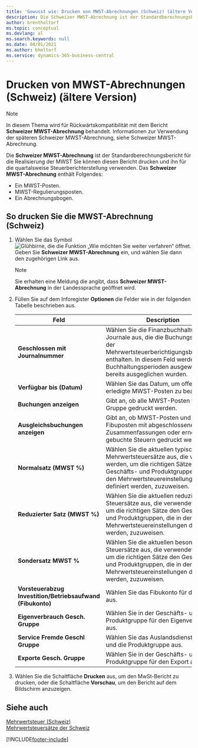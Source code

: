 ```yaml
---
title: 'Gewusst wie: Drucken von MWST-Abrechnungen (Schweiz) (ältere Version)'
description: Die Schweizer MWST-Abrechnung ist der Standardberechnungsbericht für die Realisierung der MWST Sie können diesen Bericht drucken und ihn für die quartalsweise Steuerberichterstellung verwenden.
author: brentholtorf
ms.topic: conceptual
ms.devlang: al
ms.search.keywords: null
ms.date: 04/01/2021
ms.author: bholtorf
ms.service: dynamics-365-business-central
---
```

# Drucken von MWST-Abrechnungen (Schweiz) (ältere Version)

> [!NOTE]  
>  In diesem Thema wird für Rückwärtskompatibilität mit dem Bericht **Schweizer MWST-Abrechnung** behandelt. Informationen zur Verwendung der späteren Schweizer MWST-Abrechnung, siehe Schweizer MWST-Abrechnung.  

Die **Schweizer MWST-Abrechnung** ist der Standardberechnungsbericht für die Realisierung der MWST Sie können diesen Bericht drucken und ihn für die quartalsweise Steuerberichterstellung verwenden. Das **Schweizer MWST-Abrechnung** enthält Folgendes:  

- Ein MWST-Posten.  
- MWST-Regulierungsposten.  
- Ein Abrechnungsbogen.  

## So drucken Sie die MWST-Abrechnung (Schweiz)  

1.  Wählen Sie das Symbol ![Glühbirne, die die Funktion „Wie möchten Sie weiter verfahren“ öffnet.](../../media/ui-search/search_small.png "Tell me-Funktion") Geben Sie **Schweizer MWST-Abrechnung** ein, und wählen Sie dann den zugehörigen Link aus.  

    > [!NOTE]  
    >  Sie erhalten eine Meldung die angibt, dass **Schweizer MWST-Abrechnung** in der Landessprache geöffnet wird.  

2.  Füllen Sie auf dem Inforegister **Optionen** die Felder wie in der folgenden Tabelle beschrieben aus.  

    |Feld|Description|  
    |---------------------------------|---------------------------------------|  
    |**Geschlossen mit Journalnummer**|Wählen Sie die Finanzbuchhaltungserf.-Journale aus, die die Buchungsquelle der Mehrwertsteuerberichtigungsbuchungen enthalten. In diesem Feld werden die Buchhaltungsperioden ausgewertet, die bereits ausgeglichen wurden.|  
    |**Verfügbar bis (Datum)**|Wählen Sie das Datum, um offene oder erledigte MWST-Posten zu bearbeiten.|  
    |**Buchungen anzeigen**|Gibt an, ob alle MWST-Posten für jede Gruppe gedruckt werden.|  
    |**Ausgleichsbuchungen anzeigen**|Gibt an, ob MWST-Posten und Fibuposten mit abgeschlossenen Zusammenfassungen oder erneut gebuchte Steuern gedruckt werden.|  
    |**Normalsatz (MWST %)**|Wählen Sie die aktuellen typischen Mehrwertsteuersätze aus, die verwendet werden, um die richtigen Sätze den Geschäfts- und Produktgruppen, die in den Mehrwertsteuereinstellungen definiert werden, zuzuweisen.|  
    |**Reduzierter Satz (MWST %)**|Wählen Sie die aktuellen reduzierten Steuersätze aus, die verwendet werden, um die richtigen Sätze den Geschäfts- und Produktgruppen, die in den Mehrwertsteuereinstellungen definiert werden, zuzuweisen.|  
    |**Sondersatz MWST %**|Wählen Sie die aktuellen besonderen Steuersätze aus, die verwendet werden, um die richtigen Sätze den Geschäfts- und Produktgruppen, die in den Mehrwertsteuereinstellungen definiert werden, zuzuweisen.|  
    |**Vorsteuerabzug Investition/Betriebsaufwand (Fibukonto)**|Wählen Sie das Fibukonto für die MWST aus.|  
    |**Eigenverbrauch Gesch. Gruppe**|Wählen Sie in der Geschäfts- und Produktgruppe für den Eigenverbrauch aus.|  
    |**Service Fremde Geschl Gruppe**|Wählen Sie das Auslandsdienstgeschäft und die Produktgruppe aus.|  
    |**Exporte Gesch. Gruppe**|Wählen Sie in der Geschäfts- und Produktgruppe für den Export aus.|  

3.  Wählen Sie die Schaltfläche **Drucken** aus, um den MwSt-Bericht zu drucken, oder die Schaltfläche **Vorschau**, um den Bericht auf dem Bildschirm anzuzeigen.  

## Siehe auch  
 [Mehrwertsteuer (Schweiz)](swiss-value-added-tax.md)   
 [Mehrwertsteuersätze der Schweiz](vat-rates-for-switzerland.md)


[!INCLUDE[footer-include](../../includes/footer-banner.md)]